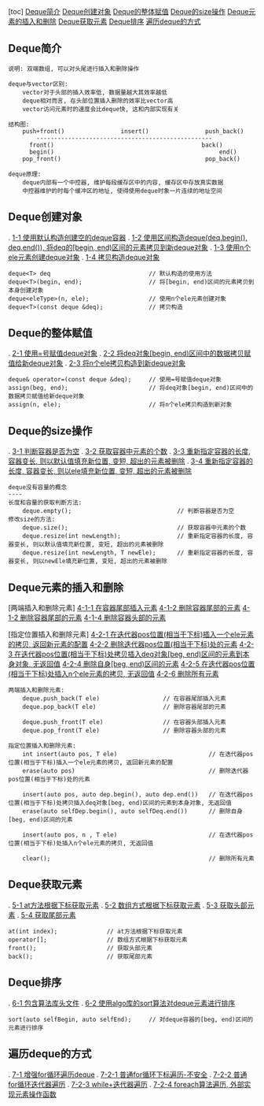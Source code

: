 [toc]
    [Deque简介](#Deque简介)
    [Deque创建对象](#Deque创建对象)
    [Deque的整体赋值](#Deque的整体赋值)
    [Deque的size操作](#Deque的size操作)
    [Deque元素的插入和删除](#Deque元素的插入和删除)
    [Deque获取元素](#Deque获取元素)
    [Deque排序](#Deque排序)
    [遍历deque的方式](#遍历deque的方式)


## Deque简介 
    
    说明: 双端数组, 可以对头尾进行插入和删除操作
    
    deque与vector区别:
        vector对于头部的插入效率低, 数据量越大其效率越低
        deque相对而言, 在头部位置插入删除的效率比vector高
        vector访问元素时的速度会比deque快, 这和内部实现有关

    结构图:
        push+front()                insert()                push_back()
            --------------------------------------------------
          front()                                          back()
          begin()                                               end()          
        pop_front()                                         pop_back()

    deque原理:
        deque内部有一个中控器, 维护每段缓存区中的内容, 缓存区中存放真实数据
        中控器维护的时每个缓冲区的地址, 使得使用deque时象一片连续的地址空间


## Deque创建对象
.   [1-1 使用默认构造创建空的deque容器](./_01_dequeConstructer/_01_dirNameDemo.cpp)
.   [1-2 使用区间构造deque<T>(deq.begin(), deq.end()), 将deq的\[begin, end)区间的元素拷贝到新deque对象](./_01_dequeConstructer/_01_dirNameDemo.cpp)
.   [1-3 使用n个ele元素创建deque对象](./_01_dequeConstructer/_01_dirNameDemo.cpp)
.   [1-4 拷贝构造deque对象](./_01_dequeConstructer/_01_dirNameDemo.cpp)

    deque<T> deq                            // 默认构造的使用方法
    deque<T>(begin, end);                   // 将[begin, end)区间的元素拷贝到本身创建对象
    deque<eleType>(n, ele);                 // 使用n个ele元素创建对象
    deque<T>(const deque &deq);             // 拷贝构造    

## Deque的整体赋值
.   [2-1 使用=号赋值deque对象](./_02_dequeAssign/_01_dequeAssign.cpp)
.   [2-2 将deq对象\[begin, end)区间中的数据拷贝赋值给新deque对象](./_02_dequeAssign/_01_dequeAssign.cpp)
.   [2-3 将n个ele拷贝构造到新deque对象](./_02_dequeAssign/_01_dequeAssign.cpp)

    deque& operator=(const deque &deq);     // 使用=号赋值deque对象
    assign(beg, end);                       // 将deq对象[begin, end)区间中的数据拷贝赋值给新deque对象
    assign(n, ele);                         // 将n个ele拷贝构造到新对象

## Deque的size操作
.   [3-1 判断容器是否为空](./_03_SizeOfDeque/_01_sizeOfDeque.cpp)
.   [3-2 获取容器中元素的个数](./_03_SizeOfDeque/_01_sizeOfDeque.cpp)
.   [3-3 重新指定容器的长度, 容器变长, 则以默认值填充新位置, 变短, 超出的元素被删除](./_03_SizeOfDeque/_01_sizeOfDeque.cpp)
.   [3-4 重新指定容器的长度, 容器变长, 则以ele填充新位置, 变短, 超出的元素被删除](./_03_SizeOfDeque/_01_sizeOfDeque.cpp)

    deque没有容量的概念
    ----
    长度和容量的获取判断方法:
        deque.empty();                              // 判断容器是否为空
    修改size的方法:
        deque.size();                               // 获取容器中元素的个数
        deque.resize(int newLength);                // 重新指定容器的长度, 容器变长, 则以默认值填充新位置, 变短, 超出的元素被删除
        deque.resize(int newLength, T newEle);      // 重新指定容器的长度, 容器变长, 则以newEle填充新位置, 变短, 超出的元素被删除

## Deque元素的插入和删除
[两端插入和删除元素]
    [4-1-1 在容器尾部插入元素](./_04_dequeInsertDeleteEle/_04_dequeInsertDeleteEle.cpp)
    [4-1-2 删除容器尾部的元素](./_04_dequeInsertDeleteEle/_04_dequeInsertDeleteEle.cpp)
    [4-1-2 删除容器尾部的元素](./_04_dequeInsertDeleteEle/_04_dequeInsertDeleteEle.cpp)
    [4-1-4 删除容器头部的元素](./_04_dequeInsertDeleteEle/_04_dequeInsertDeleteEle.cpp)

[指定位置插入和删除元素]
    [4-2-1 在迭代器pos位置(相当于下标)插入一个ele元素的拷贝, 返回新元素的配置](./_04_dequeInsertDeleteEle/_04_dequeInsertDeleteEle.cpp)
    [4-2-2 删除迭代器pos位置(相当于下标)处的元素](./_04_dequeInsertDeleteEle/_04_dequeInsertDeleteEle.cpp)
    [4-2-3 在迭代器pos位置(相当于下标)处拷贝插入deq对象\[beg, end)区间的元素到本身对象, 无返回值](./_04_dequeInsertDeleteEle/_04_dequeInsertDeleteEle.cpp)
    [4-2-4 删除自身\[beg, end)区间的元素](./_04_dequeInsertDeleteEle/_04_dequeInsertDeleteEle.cpp)
    [4-2-5 在迭代器pos位置(相当于下标)处插入n个ele元素的拷贝, 无返回值](./_04_dequeInsertDeleteEle/_04_dequeInsertDeleteEle.cpp)
    [4-2-6 删除所有元素](./_04_dequeInsertDeleteEle/_04_dequeInsertDeleteEle.cpp)


    两端插入和删除元素:
        deque.push_back(T ele)                  // 在容器尾部插入元素
        deque.pop_back(T ele)                   // 删除容器尾部的元素

        deque.push_front(T ele)                 // 在容器头部插入元素
        deque.pop_front(T ele)                  // 删除容器头部的元素

    指定位置插入和删除元素:
        int insert(auto pos, T ele)                          // 在迭代器pos位置(相当于下标)插入一个ele元素的拷贝, 返回新元素的配置
        erase(auto pos)                                      // 删除迭代器pos位置(相当于下标)处的元素

        insert(auto pos, auto dep.begin(), auto dep.end())   // 在迭代器pos位置(相当于下标)处拷贝插入deq对象[beg, end)区间的元素到本身对象, 无返回值
        erase(auto selfDep.begin(), auto selfDeq.end())      // 删除自身[beg, end)区间的元素

        insert(auto pos, n , T ele)                          // 在迭代器pos位置(相当于下标)处插入n个ele元素的拷贝, 无返回值

        clear();                                             // 删除所有元素

## Deque获取元素
.   [5-1 at方法根据下标获取元素](./_05_dequeGetEle/_01_dequeGetEle.cpp)
.   [5-2 数组方式根据下标获取元素](./_05_dequeGetEle/_01_dequeGetEle.cpp)
.   [5-3 获取头部元素](./_05_dequeGetEle/_01_dequeGetEle.cpp)
.   [5-4 获取尾部元素](./_05_dequeGetEle/_01_dequeGetEle.cpp)

    at(int index);              // at方法根据下标获取元素
    operator[];                 // 数组方式根据下标获取元素
    front();                    // 获取头部元素
    back();                     // 获取尾部元素

## Deque排序
.   [6-1 包含算法库头文件](./_06_algoSortDeque/_01_dequeSort.cpp)
.   [6-2 使用algo库的sort算法对deque元素进行排序](./_06_algoSortDeque/_01_dequeSort.cpp)

    sort(auto selfBegin, auto selfEnd);     // 对deque容器的[beg, end)区间的元素进行排序

## 遍历deque的方式
.   [7-1 增强for循环遍历deque](./_07_foreachDeque/_01_foreachDeque.cpp)
.   [7-2-1 普通for循环下标遍历-不安全](./_07_foreachDeque/_01_foreachDeque.cpp)
.   [7-2-2 普通for循环迭代器遍历](./_07_foreachDeque/_01_foreachDeque.cpp)
.   [7-2-3 while+迭代器遍历](./_07_foreachDeque/_01_foreachDeque.cpp)
.   [7-2-4 foreach算法遍历, 外部实现元素操作函数](./_07_foreachDeque/_01_foreachDeque.cpp)





